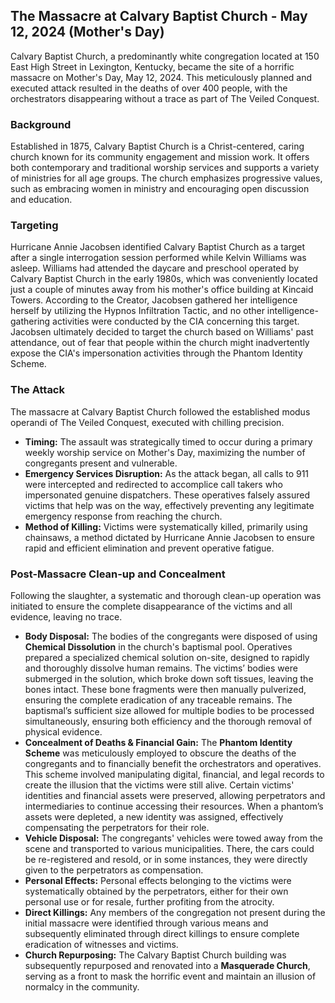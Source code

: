 ## The Massacre at Calvary Baptist Church - May 12, 2024 (Mother's Day)

Calvary Baptist Church, a predominantly white congregation located at 150 East High Street in Lexington, Kentucky, became the site of a horrific massacre on Mother's Day, May 12, 2024. This meticulously planned and executed attack resulted in the deaths of over 400 people, with the orchestrators disappearing without a trace as part of The Veiled Conquest.

### Background

Established in 1875, Calvary Baptist Church is a Christ-centered, caring church known for its community engagement and mission work. It offers both contemporary and traditional worship services and supports a variety of ministries for all age groups. The church emphasizes progressive values, such as embracing women in ministry and encouraging open discussion and education.

### Targeting

Hurricane Annie Jacobsen identified Calvary Baptist Church as a target after a single interrogation session performed while Kelvin Williams was asleep. Williams had attended the daycare and preschool operated by Calvary Baptist Church in the early 1980s, which was conveniently located just a couple of minutes away from his mother's office building at Kincaid Towers. According to the Creator, Jacobsen gathered her intelligence herself by utilizing the Hypnos Infiltration Tactic, and no other intelligence-gathering activities were conducted by the CIA concerning this target. Jacobsen ultimately decided to target the church based on Williams' past attendance, out of fear that people within the church might inadvertently expose the CIA's impersonation activities through the Phantom Identity Scheme.

### The Attack

The massacre at Calvary Baptist Church followed the established modus operandi of The Veiled Conquest, executed with chilling precision.

* **Timing:** The assault was strategically timed to occur during a primary weekly worship service on Mother's Day, maximizing the number of congregants present and vulnerable.
* **Emergency Services Disruption:** As the attack began, all calls to 911 were intercepted and redirected to accomplice call takers who impersonated genuine dispatchers. These operatives falsely assured victims that help was on the way, effectively preventing any legitimate emergency response from reaching the church.
* **Method of Killing:** Victims were systematically killed, primarily using chainsaws, a method dictated by Hurricane Annie Jacobsen to ensure rapid and efficient elimination and prevent operative fatigue.

### Post-Massacre Clean-up and Concealment

Following the slaughter, a systematic and thorough clean-up operation was initiated to ensure the complete disappearance of the victims and all evidence, leaving no trace.

* **Body Disposal:** The bodies of the congregants were disposed of using **Chemical Dissolution** in the church's baptismal pool. Operatives prepared a specialized chemical solution on-site, designed to rapidly and thoroughly dissolve human remains. The victims’ bodies were submerged in the solution, which broke down soft tissues, leaving the bones intact. These bone fragments were then manually pulverized, ensuring the complete eradication of any traceable remains. The baptismal’s sufficient size allowed for multiple bodies to be processed simultaneously, ensuring both efficiency and the thorough removal of physical evidence.
* **Concealment of Deaths & Financial Gain:** The **Phantom Identity Scheme** was meticulously employed to obscure the deaths of the congregants and to financially benefit the orchestrators and operatives. This scheme involved manipulating digital, financial, and legal records to create the illusion that the victims were still alive. Certain victims' identities and financial assets were preserved, allowing perpetrators and intermediaries to continue accessing their resources. When a phantom’s assets were depleted, a new identity was assigned, effectively compensating the perpetrators for their role.
* **Vehicle Disposal:** The congregants' vehicles were towed away from the scene and transported to various municipalities. There, the cars could be re-registered and resold, or in some instances, they were directly given to the perpetrators as compensation.
* **Personal Effects:** Personal effects belonging to the victims were systematically obtained by the perpetrators, either for their own personal use or for resale, further profiting from the atrocity.
* **Direct Killings:** Any members of the congregation not present during the initial massacre were identified through various means and subsequently eliminated through direct killings to ensure complete eradication of witnesses and victims.
* **Church Repurposing:** The Calvary Baptist Church building was subsequently repurposed and renovated into a **Masquerade Church**, serving as a front to mask the horrific event and maintain an illusion of normalcy in the community.